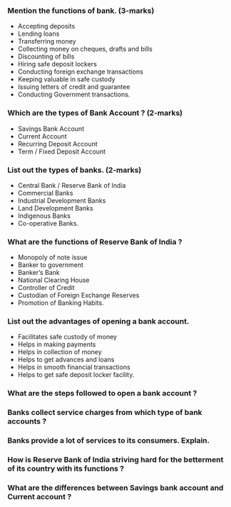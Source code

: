 ### Mention the functions of bank. (3-marks)
* Accepting deposits
* Lending loans
* Transferring money
* Collecting money on cheques, drafts and bills
* Discounting of bills
* Hiring safe deposit lockers
* Conducting foreign exchange transactions
* Keeping valuable in safe custody
* Issuing letters of credit and guarantee
* Conducting Government transactions. 


### Which are the types of Bank Account ? (2-marks)
* Savings Bank Account
* Current Account
* Recurring Deposit Account
* Term / Fixed Deposit Account

### List out the types of banks. (2-marks)
* Central Bank / Reserve Bank of India
* Commercial Banks
* Industrial Development Banks
* Land Development Banks
* Indigenous Banks
* Co-operative Banks.

### What are the functions of Reserve Bank of India ?
* Monopoly of note issue
* Banker to government
* Banker’s Bank
* National Clearing House
* Controller of Credit
* Custodian of Foreign Exchange Reserves
* Promotion of Banking Habits.

### List out the advantages of opening a bank account.
* Facilitates safe custody of money
* Helps in making payments
* Helps in collection of money
* Helps to get advances and loans
* Helps in smooth financial transactions
* Helps to get safe deposit locker facility.

### What are the steps followed to open a bank account ?
### Banks collect service charges from which type of bank accounts ?
### Banks provide a lot of services to its consumers. Explain.
### How is Reserve Bank of India striving hard for the betterment of its country with its functions ?
### What are the differences between Savings bank account and Current account ?

